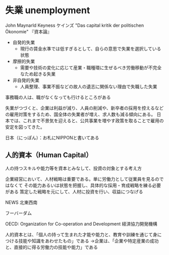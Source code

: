 # 失業 unemployment

John Maynarld Keyness ケインズ
"Das capital kritik der politischen Ökonomie" 『資本論』

* 自発的失業
  * 現行の賃金水準では低すぎるとして、自らの意思で失業を選択している状態
* 摩擦的失業
  * 需要や技術の変化に応じて産業・職種環に生ぜるべき労働移動が不完全なため起きる失業
* 非自発的失業
  * 人員整理、事業不振などの故人の遺志に関係ない理由で失職した失業

事務職の人は、職がなくなっても行けるところがある

失業がつづくと、企業は利益が減り、人員の削減や、新卒者の採用を控えるなどの雇用対策をするため、国全体の失業者が増え、求人数も減る傾向にある。
日本では、これまで不景気を迎えると、公共事業を増やす政策を取ることで雇用の安定を図ってきた。

日本（にっぽん）：お札にNIPPONと書いてある

## 人的資本（Human Capital）

人の持つスキルや能力等を資本とみなして、投資の対象とする考え方

企業経営において、人材戦略は重要である。単に労働力として従業員を見るのではなくて
その能力あるいは状態を把握し、具体的な採用・育成戦略を練る必要がある
策定した戦略を元にして、人材に投資を行い、収益につなげる

NEWS 北東西南

フーバーダム

OECD: Organization for Co-operation and Development
経済協力開発機構

人的資本とは、「個人の持って生まれた才能や能力と、教育や訓練を通じて身につける技能や知識をあわせたもの」である
→企業は、「企業や特定産業の成功と、直接的に得る労働力の技能や能力」である

